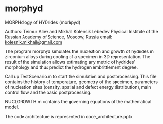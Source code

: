 # morphyd
MORPHology of HYDrides (morhpyd)

Authors: Teimur Aliev and Mikhail Kolensik
         Lebedev Physical Institute of the Russian Academy of Science, Moscow, Russia
email: kolesnik.mikhail@gmail.com

The program morphyd simulates the nucleation and growth of hydrides in zirconium alloys during cooling of a specimen in 3D representation.
The result of the simulation allows estimating any metric of hydrides' morphology and thus predict the hydrogen embrittlement degree.

Call up TestScenario.m to start the simulation and postprocessing.
This file contains the history of temperature, geometry of the specimen, parameters of nucleation sites (density, spatial and defect energy distribution),
main control flow and the basic postprocessing.

NUCLGROWTH.m contains the governing equations of the mathematical model.

The code architecture is represented in code_architecture.pptx
